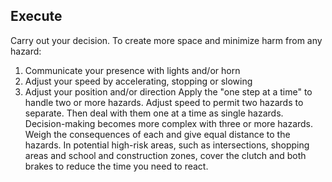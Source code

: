 ## Execute
Carry out your decision.
To create more space and minimize harm from any hazard:
1. Communicate your presence with lights and/or horn
2. Adjust your speed by accelerating, stopping or slowing
3. Adjust your position and/or direction
Apply the "one step at a time" to handle two or more hazards. Adjust speed to permit two hazards to separate. Then deal with them one at a time as single hazards. Decision-making becomes more complex with three or more hazards. Weigh the consequences of each and give equal distance to the hazards.
In potential high-risk areas, such as intersections, shopping areas and school and construction zones, cover the clutch and both brakes to reduce the time you need to react.